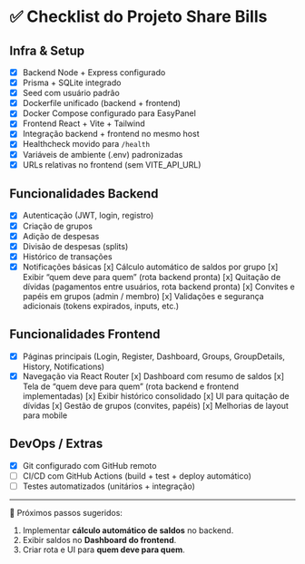 # ✅ Checklist do Projeto Share Bills

## Infra & Setup
- [x] Backend Node + Express configurado
- [x] Prisma + SQLite integrado
- [x] Seed com usuário padrão
- [x] Dockerfile unificado (backend + frontend)
- [x] Docker Compose configurado para EasyPanel
- [x] Frontend React + Vite + Tailwind
- [x] Integração backend + frontend no mesmo host
- [x] Healthcheck movido para `/health`
- [x] Variáveis de ambiente (.env) padronizadas
- [x] URLs relativas no frontend (sem VITE_API_URL)

## Funcionalidades Backend
- [x] Autenticação (JWT, login, registro)
- [x] Criação de grupos
- [x] Adição de despesas
- [x] Divisão de despesas (splits)
- [x] Histórico de transações
- [x] Notificações básicas
[x] Cálculo automático de saldos por grupo
[x] Exibir “quem deve para quem” (rota backend pronta)
[x] Quitação de dívidas (pagamentos entre usuários, rota backend pronta)
[x] Convites e papéis em grupos (admin / membro)
[x] Validações e segurança adicionais (tokens expirados, inputs, etc.)

## Funcionalidades Frontend
- [x] Páginas principais (Login, Register, Dashboard, Groups, GroupDetails, History, Notifications)
- [x] Navegação via React Router
[x] Dashboard com resumo de saldos
[x] Tela de “quem deve para quem” (rota backend e frontend implementadas)
[x] Exibir histórico consolidado
[x] UI para quitação de dívidas
[x] Gestão de grupos (convites, papéis)
[x] Melhorias de layout para mobile

## DevOps / Extras
- [x] Git configurado com GitHub remoto
- [ ] CI/CD com GitHub Actions (build + test + deploy automático)
- [ ] Testes automatizados (unitários + integração)

---
📌 Próximos passos sugeridos:
1. Implementar **cálculo automático de saldos** no backend.
2. Exibir saldos no **Dashboard do frontend**.
3. Criar rota e UI para **quem deve para quem**.
